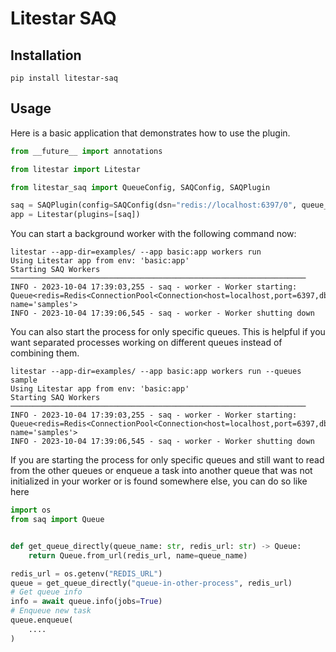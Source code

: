 # Litestar SAQ

## Installation

```shell
pip install litestar-saq
```

## Usage

Here is a basic application that demonstrates how to use the plugin.

```python
from __future__ import annotations

from litestar import Litestar

from litestar_saq import QueueConfig, SAQConfig, SAQPlugin

saq = SAQPlugin(config=SAQConfig(dsn="redis://localhost:6397/0", queue_configs=[QueueConfig(name="samples")]))
app = Litestar(plugins=[saq])


```

You can start a background worker with the following command now:

```shell
litestar --app-dir=examples/ --app basic:app workers run
Using Litestar app from env: 'basic:app'
Starting SAQ Workers ──────────────────────────────────────────────────────────────────
INFO - 2023-10-04 17:39:03,255 - saq - worker - Worker starting: Queue<redis=Redis<ConnectionPool<Connection<host=localhost,port=6397,db=0>>>, name='samples'>
INFO - 2023-10-04 17:39:06,545 - saq - worker - Worker shutting down
```

You can also start the process for only specific queues. This is helpful if you want separated processes working on different queues instead of combining them.

```shell
litestar --app-dir=examples/ --app basic:app workers run --queues sample
Using Litestar app from env: 'basic:app'
Starting SAQ Workers ──────────────────────────────────────────────────────────────────
INFO - 2023-10-04 17:39:03,255 - saq - worker - Worker starting: Queue<redis=Redis<ConnectionPool<Connection<host=localhost,port=6397,db=0>>>, name='samples'>
INFO - 2023-10-04 17:39:06,545 - saq - worker - Worker shutting down
```

If you are starting the process for only specific queues and still want to read from the other queues or enqueue a task into another queue that was not initialized in your worker or is found somewhere else, you can do so like here

```python
import os
from saq import Queue


def get_queue_directly(queue_name: str, redis_url: str) -> Queue:
    return Queue.from_url(redis_url, name=queue_name)

redis_url = os.getenv("REDIS_URL")
queue = get_queue_directly("queue-in-other-process", redis_url)
# Get queue info
info = await queue.info(jobs=True)
# Enqueue new task
queue.enqueue(
    ....
)
```
